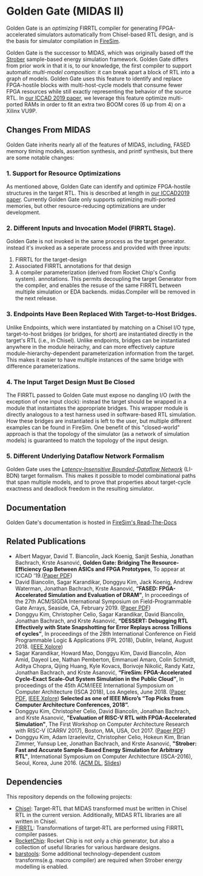 # Golden Gate (MIDAS II)

Golden Gate is an _optimizing_ FIRRTL compiler for generating FPGA-accelerated simulators
automatically from Chisel-based RTL design, and is the basis for simulator
compilation in [FireSim](https://fires.im).

Golden Gate is the successor to MIDAS, which was originally based off the
[Strober](http://dl.acm.org/citation.cfm?id=3001151) sample-based energy
simulation framework. Golden Gate differs from prior work in that it is, to our knowledge, the first compiler
to support automatic _multi-model composition_: it can break apart a
block of RTL into a graph of models.  Golden Gate uses this feature
to identify and replace FPGA-hostile blocks with multi-host-cycle models that
consume fewer FPGA resources while still exactly representing the behavior of
the source RTL. In [our ICCAD 2019 paper](http://davidbiancolin.github.io/papers/goldengate-iccad19.pdf), we leverage this feature optimize
multi-ported RAMs in order to fit an extra two BOOM cores (6 up from 4) on a
Xilinx VU9P.

## Changes From MIDAS

Golden Gate inherits nearly all of the features of MIDAS, including, FASED memory timing models, assertion synthesis, and printf synthesis, but there are some notable changes:

### 1. Support for Resource Optimizations

As mentioned above, Golden Gate can identify and optimize FPGA-hostile
structures in the target RTL. This is described at length in [our ICCAD2019
paper](http://davidbiancolin.github.io/papers/goldengate-iccad19.pdf).
Currently Golden Gate only supports optimizing multi-ported memories,
but other resource-reducing optimizations are under development.

### 2. Different Inputs and Invocation Model (FIRRTL Stage).

Golden Gate is not invoked in the same process as the target generator.
instead it's invoked as a seperate process and provided with three inputs:
1) FIRRTL for the target-design
2) Associated FIRRTL annotations for that design
3) A compiler parameterization (derived from Rocket Chip's Config system).
annotations. This permits decoupling the target Generator from the compiler,
and enables the resuse of the same FIRRTL between multiple simulation or EDA
backends. midas.Compiler will be removed in the next release.

### 3. Endpoints Have Been Replaced With Target-to-Host Bridges.

Unlike Endpoints, which were instantiated by matching on a Chisel I/O type,
target-to-host bridges (or bridges, for short) are instantiated directly in the
target's RTL (i.e., in Chisel).  Unlike endpoints, bridges can be instantiated
anywhere in the module heirachy, and can more effectively capture
module-hierarchy-dependent parameterization information from the target. This
makes it easier to have multiple instances of the same bridge with difference
parameterizations.

### 4. The Input Target Design Must Be Closed

The FIRRTL passed to Golden Gate must expose no dangling I/O (with the exception of one input
clock): instead the target should be wrapped in a module that instantiates the
appropriate bridges. This wrapper module is directly analogous to a test
harness used in software-based RTL simulation.  How these bridges are
instantiated is left to the user, but multiple different examples can be found in
FireSim. One benefit of this "closed-world" approach is that the topology of the
simulator (as a network of simulation models) is guaranteed to match the topology
of the input design.

### 5. Different Underlying Dataflow Network Formalism

Golden Gate uses the [_Latency-Insensitive Bounded-Dataflow Network_](https://dl.acm.org/citation.cfm?id=1715781) (LI-BDN)
target formalism.  This makes it possible to model combinational paths that
span multiple models, and to prove that properties about target-cycle exactness
and deadlock freedom in the resulting simulator.

## Documentation

Golden Gate's documentation is hosted in [FireSim's Read-The-Docs](https://docs.fires.im)

## Related Publications

* Albert Magyar, David T. Biancolin, Jack Koenig, Sanjit Seshia, Jonathan Bachrach, Krste Asanović, **Golden Gate: Bridging The Resource-Efficiency Gap Between ASICs and FPGA Prototypes**, To appear at ICCAD '19.([Paper PDF](http://davidbiancolin.github.io/papers/goldengate-iccad19.pdf))
* David Biancolin, Sagar Karandikar, Donggyu Kim, Jack Koenig, Andrew Waterman, Jonathan Bachrach, Krste Asanović, **“FASED: FPGA-Accelerated Simulation and Evaluation of DRAM”**, In proceedings of the 27th ACM/SIGDA International Symposium on Field-Programmable Gate Arrays, Seaside, CA, February 2019. ([Paper PDF](https://people.eecs.berkeley.edu/~biancolin/papers/fased-fpga19.pdf))
* Donggyu Kim, Christopher Celio, Sagar Karandikar, David Biancolin, Jonathan Bachrach, and Krste Asanović, **“DESSERT: Debugging RTL Effectively with State Snapshotting for Error Replays across Trillions of cycles”**, In proceedings of the 28th International Conference on Field Programmable Logic & Applications (FPL 2018), Dublin, Ireland, August 2018. ([IEEE Xplore](https://ieeexplore.ieee.org/abstract/document/8533471))
* Sagar Karandikar, Howard Mao, Donggyu Kim, David Biancolin, Alon Amid, Dayeol Lee, Nathan Pemberton, Emmanuel Amaro, Colin Schmidt, Aditya Chopra, Qijing Huang, Kyle Kovacs, Borivoje Nikolić, Randy Katz, Jonathan Bachrach, and Krste Asanović, **“FireSim: FPGA-Accelerated Cycle-Exact Scale-Out System Simulation in the Public Cloud”**, In proceedings of the 45th ACM/IEEE International Symposium on Computer Architecture (ISCA 2018), Los Angeles, June 2018. ([Paper PDF](https://sagark.org/assets/pubs/firesim-isca2018.pdf), [IEEE Xplore](https://ieeexplore.ieee.org/document/8416816)) **Selected as one of IEEE Micro’s “Top Picks from Computer Architecture Conferences, 2018”.** 
* Donggyu Kim, Christopher Celio, David Biancolin, Jonathan Bachrach, and Krste Asanović, **"Evaluation of RISC-V RTL with FPGA-Accelerated Simulation"**, The First Workshop on Computer Architecture Research with RISC-V (CARRV 2017), Boston, MA, USA, Oct 2017. ([Paper PDF](doc/papers/carrv-2017.pdf))
* Donggyu Kim, Adam Izraelevitz, Christopher Celio, Hokeun Kim, Brian Zimmer, Yunsup Lee, Jonathan Bachrach, and Krste Asanović, **"Strober: Fast and Accurate Sample-Based Energy Simulation for Arbitrary RTL"**, International Symposium on Computer Architecture (ISCA-2016), Seoul, Korea, June 2016. ([ACM DL](https://dl.acm.org/citation.cfm?id=3001151), [Slides](http://isca2016.eecs.umich.edu/wp-content/uploads/2016/07/2B-2.pdf))

## Dependencies

This repository depends on the following projects:
* [Chisel](https://github.com/freechipsproject/chisel3): Target-RTL that MIDAS transformed must be written in Chisel RTL in the current version. Additionally, MIDAS RTL libraries are all written in Chisel.
* [FIRRTL](https://github.com/freechipsproject/firrtl): Transformations of target-RTL are performed using FIRRTL compiler passes.
* [RocketChip](https://github.com/freechipsproject/rocket-chip): Rocket Chip is not only a chip generator, but also a collection of useful libraries for various hardware designs.
* [barstools](https://github.com/ucb-bar/barstools): Some additional technology-dependent custom transforms(e.g. macro compiler) are required when Strober energy modelling is enabled.

